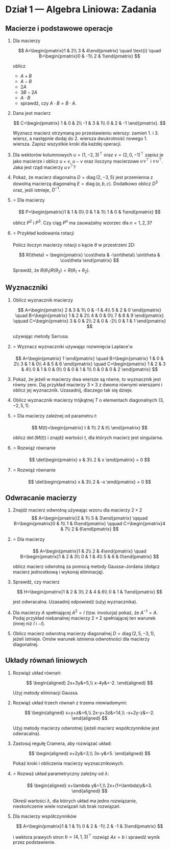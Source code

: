 # Dział 1 — Algebra Liniowa: Zadania

## Macierze i podstawowe operacje

1. Dla macierzy

   $$
   A=\begin{pmatrix}1 & 2\\ 3 & 4\end{pmatrix} \quad \text{i} \quad B=\begin{pmatrix}0 & -1\\ 2 & 1\end{pmatrix}
   $$

   oblicz

   - $A+B$
   - $A-B$
   - $2A$
   - $3B-2A$
   - $A\cdot B$
   - sprawdź, czy $A\cdot B = B\cdot A$.


2. Dana jest macierz

   $$
   C=\begin{pmatrix}
   1 & 0 & 2\\
   -1 & 3 & 1\\
   0 & 2 & -1
   \end{pmatrix}.
   $$

   Wyznacz macierz otrzymaną po przestawieniu wierszy: zamień 1. i 3. wiersz, a następnie dodaj do 2. wiersza dwukrotność nowego 1. wiersza. Zapisz wszystkie kroki dla każdej operacji.

3. Dla wektorów kolumnowych $u=(1,-2,3)^{\top}$ oraz $v=(2,0,-1)^{\top}$ zapisz je jako macierze i oblicz $u+v$, $u-v$ oraz iloczyny macierzowe $u\,v^{\top}$ i $v\,u^{\top}$. Jaka jest rząd macierzy $u\,v^{\top}$?

4. Pokaż, że macierz diagonalna $D=\operatorname{diag}(2,-3,5)$ jest przemienna z dowolną macierzą diagonalną $E=\operatorname{diag}(a,b,c)$. Dodatkowo oblicz $D^{3}$ oraz, jeśli istnieje, $D^{-1}$.

5. ⭐ Dla macierzy
 
   $$
   P=\begin{pmatrix}1 & 1 & 0\\ 0 & 1 & 1\\ 1 & 0 & 1\end{pmatrix}
   $$

   oblicz $P^{2}$ i $P^{3}$. Czy ciąg $P^{n}$ ma zauważalny wzorzec dla $n=1,2,3$?

6. ⭐ Przykład kodowania rotacji

   Policz iloczyn macierzy rotacji o kącie $\theta$ w przestrzeni 2D:

      $$
      R(\theta) = \begin{pmatrix}
      \cos\theta & -\sin\theta\\
      \sin\theta & \cos\theta
      \end{pmatrix}
      $$

      Sprawdź, że $R(\theta_1)R(\theta_2) = R(\theta_1 + \theta_2)$.

## Wyznaczniki

1. Oblicz wyznacznik macierzy

   $$
   A=\begin{pmatrix}
   2 & 3 & 1\\
   0 & -1 & 4\\
   5 & 2 & 0
   \end{pmatrix}
   \quad
   B=\begin{pmatrix}
   1 & 2 & 2\\
   4 & 0 & 0\\
   7 & 8 & 9
   \end{pmatrix}
   \qquad
   C=\begin{pmatrix}
   3 & 0 & 2\\
   2 & 0 & -2\\
   0 & 1 & 1
   \end{pmatrix}
   $$

   używając metody Sarrusa.

2. ⭐ Wyznacz wyznaczniki używając rozwinięcia Laplace\'a:

   $$
   A=\begin{pmatrix}
   1
   \end{pmatrix}
   \quad
   B=\begin{pmatrix}
   1 & 0 & 2\\
   3 & 1 & 0\\
   4 & 5 & 6
   \end{pmatrix}
   \quad
   C=\begin{pmatrix}
   1 & 2 & 3 & 4\\
   0 & 1 & 0 & 0\\
   0 & 0 & 1 & 1\\
   0 & 0 & 0 & 2
   \end{pmatrix} 
   $$

3. Pokaż, że jeżeli w macierzy dwa wiersze są równe, to wyznacznik jest równy zero. Daj przykład macierzy $3\times3$ z dwoma równymi wierszami i oblicz jej wyznacznik. Uzasadnij, dlaczego tak się dzieje.

4. Oblicz wyznacznik macierzy trójkątnej $T$ o elementach diagonalnych $(3,-2,5,1)$.

5. ⭐ Dla macierzy zależnej od parametru $t$:

   $$
   M(t)=\begin{pmatrix}
   t & 1\\
   2 & t\\
   \end{pmatrix}
   $$

   oblicz $\det(M(t))$ i znajdź wartości $t$, dla których macierz jest singularna.

6. ⭐ Rozwiąż równanie

   $$
   \det\begin{pmatrix}
   x & 3\\
   2 & x
   \end{pmatrix} = 0
   $$

6. ⭐ Rozwiąż równanie

   $$
   \det\begin{pmatrix}
   x & 3\\
   2 & -x
   \end{pmatrix} = 0
   $$

## Odwracanie macierzy

1. Znajdź macierz odwrotną używając wzoru dla macierzy $2\times2$
   $$
   A=\begin{pmatrix}2 & 1\\ 5 & 3\end{pmatrix}
   \qquad
   B=\begin{pmatrix}0 & 1\\ 1 & 0\end{pmatrix}
   \qquad
   C=\begin{pmatrix}4 & 7\\ 2 & 6\end{pmatrix}
   $$


2. ⭐ Dla macierzy

   $$
   A=\begin{pmatrix}1 & 2\\ 2 & 4\end{pmatrix}
   \quad
   B=\begin{pmatrix}1 & 2 & 3\\ 0 & 1 & 4\\ 5 & 6 & 0\end{pmatrix}
   $$

   oblicz macierz odwrotną za pomocą metody Gaussa–Jordana (dołącz macierz jednostkową i wykonaj eliminację).

3. Sprawdź, czy macierz

   $$
   H=\begin{pmatrix}1 & 2 & 3\\ 2 & 4 & 6\\ 0 & 1 & 1\end{pmatrix}
   $$

   jest odwracalna. Uzasadnij odpowiedź (użyj wyznacznika).

4. Dla macierzy $A$ spełniającej $A^{2}=I$ (tzw. involucja) pokaż, że $A^{-1}=A$. Podaj przykład niebanalnej macierzy $2\times2$ spełniającej ten warunek (innej niż $I$ i $-I$).

5. Oblicz macierz odwrotną macierzy diagonalnej $D=\operatorname{diag}(2,5,-3,1)$, jeżeli istnieje. Omów warunek istnienia odwrotności dla macierzy diagonalnej.


## Układy równań liniowych

1. Rozwiąż układ równań:

   $$
   \begin{aligned} 2x+3y&=5,\\ x-4y&=-2. \end{aligned}
   $$

   Użyj metody eliminacji Gaussa.

2. Rozwiąż układ trzech równań z trzema niewiadomymi:

   $$
   \begin{aligned} x+y+z&=6,\\ 2x-y+3z&=14,\\ -x+2y-z&=-2. \end{aligned}
   $$

   Użyj metody macierzy odwrotnej (jeżeli macierz współczynników jest odwracalna).

3. Zastosuj regułę Cramera, aby rozwiązać układ:

   $$
   \begin{aligned} x+2y&=3,\\ 3x-y&=5. \end{aligned}
   $$

   Pokaż kroki i obliczenia macierzy wyznacznikowych.

4. ⭐ Rozważ układ parametryczny zależny od $\lambda$:

   $$
   \begin{aligned} x+\lambda y&=1,\\ 2x+(1+\lambda)y&=3. \end{aligned}
   $$

   Określ wartości $\lambda$, dla których układ ma jedno rozwiązanie, nieskończenie wiele rozwiązań lub brak rozwiązań.

5. Dla macierzy współczynników

   $$
   A=\begin{pmatrix}1 & 1 & 1\\ 0 & 2 & -1\\ 2 & -1 & 3\end{pmatrix}
   $$

   i wektora prawych stron $b=(4,1,3)^{\top}$ rozwiąż $Ax=b$ i sprawdź wynik przez podstawienie.

